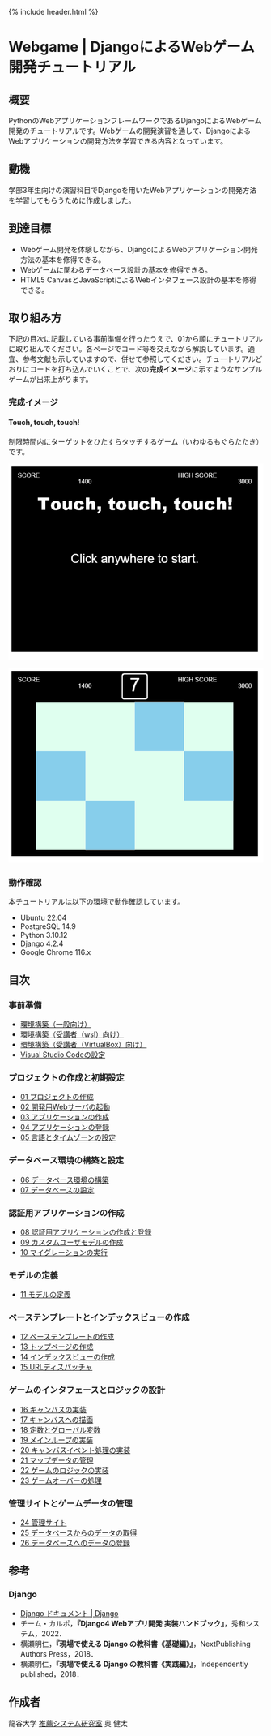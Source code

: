 {% include header.html %}

# Webgame | DjangoによるWebゲーム開発チュートリアル

## 概要
PythonのWebアプリケーションフレームワークであるDjangoによるWebゲーム開発のチュートリアルです。Webゲームの開発演習を通して、DjangoによるWebアプリケーションの開発方法を学習できる内容となっています。

## 動機
学部3年生向けの演習科目でDjangoを用いたWebアプリケーションの開発方法を学習してもらうために作成しました。

## 到達目標
- Webゲーム開発を体験しながら、DjangoによるWebアプリケーション開発方法の基本を修得できる。
- Webゲームに関わるデータベース設計の基本を修得できる。
- HTML5 CanvasとJavaScriptによるWebインタフェース設計の基本を修得できる。

## 取り組み方
下記の目次に記載している事前準備を行ったうえで、01から順にチュートリアルに取り組んでください。各ページでコード等を交えながら解説しています。適宜、参考文献も示していますので、併せて参照してください。チュートリアルどおりにコードを打ち込んでいくことで、次の**完成イメージ**に示すようなサンプルゲームが出来上がります。

### 完成イメージ

#### Touch, touch, touch!
制限時間内にターゲットをひたすらタッチするゲーム（いわゆるもぐらたたき）です。

![タイトル画面](ja/images/touch1.png)

![ゲーム画面](ja/images/touch2.png)

### 動作確認

本チュートリアルは以下の環境で動作確認しています。
- Ubuntu 22.04
- PostgreSQL 14.9
- Python 3.10.12
- Django 4.2.4
- Google Chrome 116.x

## 目次

### 事前準備
- [環境構築（一般向け）](ja/setup1.md)
- [環境構築（受講者（wsl）向け）](ja/setup2.md)
- [環境構築（受講者（VirtualBox）向け）](ja/setup3.md)
- [Visual Studio Codeの設定](ja/vscode.md)

### プロジェクトの作成と初期設定
- [01 プロジェクトの作成](ja/01.md)
- [02 開発用Webサーバの起動](ja/02.md)
- [03 アプリケーションの作成](ja/03.md)
- [04 アプリケーションの登録](ja/04.md)
- [05 言語とタイムゾーンの設定](ja/05.md)

### データベース環境の構築と設定
- [06 データベース環境の構築](ja/06.md)
- [07 データベースの設定](ja/07.md)

### 認証用アプリケーションの作成
- [08 認証用アプリケーションの作成と登録](ja/08.md)
- [09 カスタムユーザモデルの作成](ja/09.md)
- [10 マイグレーションの実行](ja/10.md)

### モデルの定義
- [11 モデルの定義](ja/11.md)

### ベーステンプレートとインデックスビューの作成
- [12 ベーステンプレートの作成](ja/12.md)
- [13 トップページの作成](ja/13.md)
- [14 インデックスビューの作成](ja/14.md)
- [15 URLディスパッチャ](ja/15.md)

### ゲームのインタフェースとロジックの設計
- [16 キャンバスの実装](ja/16.md)
- [17 キャンバスへの描画](ja/17.md)
- [18 定数とグローバル変数](ja/18.md)
- [19 メインループの実装](ja/19.md)
- [20 キャンバスイベント処理の実装](ja/20.md)
- [21 マップデータの管理](ja/21.md)
- [22 ゲームのロジックの実装](ja/22.md)
- [23 ゲームオーバーの処理](ja/23.md)
  
### 管理サイトとゲームデータの管理
- [24 管理サイト](ja/24.md)
- [25 データベースからのデータの取得](ja/25.md)
- [26 データベースへのデータの登録](ja/26.md)

## 参考

### Django
- [Django ドキュメント \| Django](https://docs.djangoproject.com/ja/4.1/)
- チーム・カルポ，**『Django4 Webアプリ開発 実装ハンドブック』**，秀和システム，2022．
- 横瀬明仁，**『現場で使える Django の教科書《基礎編》』**，NextPublishing Authors Press，2018．
- 横瀬明仁，**『現場で使える Django の教科書《実践編》』**，Independently published，2018．

## 作成者

龍谷大学 [推薦システム研究室](https://recsyslab.org/) 奥 健太
